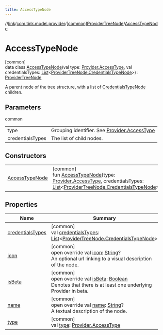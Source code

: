 ```yaml
---
title: AccessTypeNode
---
```

//[link](../../../../index.html)/[com.tink.model.provider](../../index.html)/[[common]ProviderTreeNode](../index.html)/[AccessTypeNode](index.html)



# AccessTypeNode



[common]\
data class [AccessTypeNode](index.html)(val type: [Provider.AccessType](../../[common]-provider/-access-type/index.html), val credentialsTypes: [List](https://kotlinlang.org/api/latest/jvm/stdlib/kotlin.collections/-list/index.html)&lt;[ProviderTreeNode.CredentialsTypeNode](../-credentials-type-node/index.html)&gt;) : [ProviderTreeNode](../index.html)

A parent node of the tree structure, with a list of [CredentialsTypeNode](../-credentials-type-node/index.html) children.



## Parameters


common

| | |
|---|---|
| type | Grouping identifier. See [Provider.AccessType](../../[common]-provider/-access-type/index.html) |
| credentialsTypes | The list of child nodes. |



## Constructors


| | |
|---|---|
| [AccessTypeNode](-access-type-node.html) | [common]<br>fun [AccessTypeNode](-access-type-node.html)(type: [Provider.AccessType](../../[common]-provider/-access-type/index.html), credentialsTypes: [List](https://kotlinlang.org/api/latest/jvm/stdlib/kotlin.collections/-list/index.html)&lt;[ProviderTreeNode.CredentialsTypeNode](../-credentials-type-node/index.html)&gt;) |


## Properties


| Name | Summary |
|---|---|
| [credentialsTypes](credentials-types.html) | [common]<br>val [credentialsTypes](credentials-types.html): [List](https://kotlinlang.org/api/latest/jvm/stdlib/kotlin.collections/-list/index.html)&lt;[ProviderTreeNode.CredentialsTypeNode](../-credentials-type-node/index.html)&gt; |
| [icon](icon.html) | [common]<br>open override val [icon](icon.html): [String](https://kotlinlang.org/api/latest/jvm/stdlib/kotlin/-string/index.html)?<br>An optional url linking to a visual description of the node. |
| [isBeta](is-beta.html) | [common]<br>open override val [isBeta](is-beta.html): [Boolean](https://kotlinlang.org/api/latest/jvm/stdlib/kotlin/-boolean/index.html)<br>Denotes that there is at least one underlying Provider in beta. |
| [name](name.html) | [common]<br>open override val [name](name.html): [String](https://kotlinlang.org/api/latest/jvm/stdlib/kotlin/-string/index.html)?<br>A textual description of the node. |
| [type](type.html) | [common]<br>val [type](type.html): [Provider.AccessType](../../[common]-provider/-access-type/index.html) |

